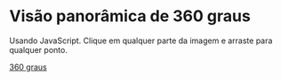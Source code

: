 # Visão panorâmica de 360 graus

Usando JavaScript. Clique em qualquer parte da imagem e arraste para qualquer ponto.

[360 graus](360.html)
